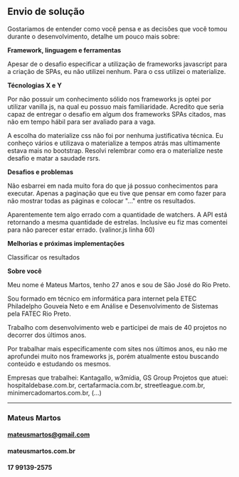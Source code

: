 ## Envio de solução

Gostariamos de entender como você pensa e as decisões que você tomou durante o desenvolvimento, detalhe um pouco mais sobre:

**Framework, linguagem e ferramentas**

Apesar de o desafio especificar a utilização de frameworks javascript para a criação de SPAs, eu não utilizei nenhum. Para o css utilizei o materialize.

**Técnologias X e Y**

Por não possuir um conhecimento sólido nos frameworks js optei por utilizar vanilla js, na qual eu possuo mais familiaridade. Acredito que seria capaz de entregar o desafio em algum dos frameworks SPAs citados, mas não em tempo hábil para ser avaliado para a vaga.

A escolha do materialize css não foi por nenhuma justificativa técnica. Eu conheço vários e utilizava o materialize a tempos atrás mas ultimamente estava mais no bootstrap. Resolvi relembrar como era o materialize neste desafio e matar a saudade rsrs.

**Desafios e problemas**

Não esbarrei em nada muito fora do que já possuo conhecimentos para executar. Apenas a paginação que eu tive que pensar em como fazer para não mostrar todas as páginas e colocar "..." entre os resultados.

Aparentemente tem algo errado com a quantidade de watchers. A API está retornando a mesma quantidade de estrelas. Inclusive eu fiz mas comentei para não parecer estar errado. (valinor.js linha 60)

**Melhorias e próximas implementações**

Classificar os resultados

**Sobre você**

Meu nome é Mateus Martos, tenho 27 anos e sou de São José do Rio Preto.

Sou formado em técnico em informática para internet pela ETEC Philadelpho Gouveia Neto e em Análise e Desenvolvimento de Sistemas pela FATEC Rio Preto.

Trabalho com desenvolvimento web e participei de mais de 40 projetos no decorrer dos últimos anos.

Por trabalhar mais especificamente com sites nos últimos anos, eu não me aprofundei muito nos frameworks js, porém atualmente estou buscando conteúdo e estudando os mesmos.

Empresas que trabalhei: Kantagallo, w3mídia, GS Group
Projetos que atuei: hospitaldebase.com.br, certafarmacia.com.br, streetleague.com.br, minimercadomartos.com.br, (...)


---

### Mateus Martos
#### mateusmartos@gmail.com
#### mateusmartos.com.br
#### 17 99139-2575
